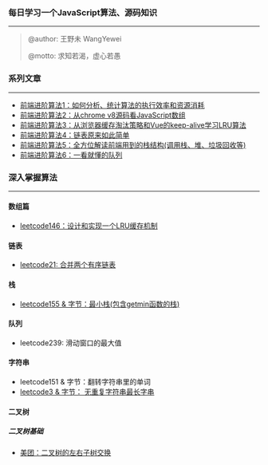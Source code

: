### 每日学习一个JavaScript算法、源码知识

------

> @author: 王野未 WangYewei
>
> @motto: 求知若渴，虚心若愚

### 系列文章

------

- [前端进阶算法1：如何分析、统计算法的执行效率和资源消耗](https://github.com/WangYeWei/JavaScript_Algorithms/issues/2)
- [前端进阶算法2：从chrome v8源码看JavaScript数组](https://github.com/WangYeWei/JavaScript_Algorithms/issues/3)
- [前端进阶算法3：从浏览器缓存淘汰策略和Vue的keep-alive学习LRU算法](https://github.com/WangYeWei/JavaScript_Algorithms/issues/4)
- [前端进阶算法4：链表原来如此简单](https://github.com/WangYeWei/JavaScript_Algorithms/issues/6)
- [前端进阶算法5：全方位解读前端用到的栈结构(调用栈、堆、垃圾回收等)](https://github.com/WangYeWei/JavaScript_Algorithms/issues/8)
- [前端进阶算法6：一看就懂的队列](https://github.com/WangYeWei/JavaScript_Algorithms/issues/10)

### 深入掌握算法

---

#### 数组篇

- [leetcode146：设计和实现一个LRU缓存机制](https://github.com/WangYeWei/JavaScript_Algorithms/issues/5)

#### 链表

- [leetcode21: 合并两个有序链表](https://github.com/WangYeWei/JavaScript_Algorithms/issues/7)

#### 栈

- [leetcode155 & 字节：最小栈(包含getmin函数的栈)](https://github.com/WangYeWei/JavaScript_Algorithms/issues/9)

#### 队列

- leetcode239: 滑动窗口的最大值

#### 字符串

- leetcode151 & 字节：翻转字符串里的单词
- [leetcode3 & 字节： 无重复字符串最长字串](https://github.com/WangYeWei/JavaScript_Algorithms/issues/11)

#### 二叉树

##### 二叉树基础

- [美团：二叉树的左右子树交换](https://github.com/WangYeWei/JavaScript_Algorithms/issues/1)

